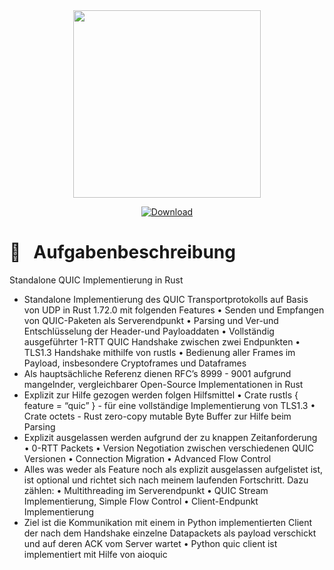 <div align="center">
  <img src="https://coconucos.cs.hhu.de/lehre/bigdata/resources/img/hhu-logo.svg" width=300>

  [![Download](https://img.shields.io/static/v1?label=&message=pdf&color=EE3F24&style=for-the-badge&logo=adobe-acrobat-reader&logoColor=FFFFFF)](/../-/jobs/artifacts/master/file/document/thesis.pdf?job=latex)
</div>

# :notebook: &nbsp; Aufgabenbeschreibung

Standalone QUIC Implementierung in Rust
- Standalone Implementierung des QUIC Transportprotokolls auf Basis von UDP in Rust
1.72.0 mit folgenden Features
• Senden und Empfangen von QUIC-Paketen als Serverendpunkt
• Parsing und Ver-und Entschlüsselung der Header-und Payloaddaten
• Vollständig ausgeführter 1-RTT QUIC Handshake zwischen zwei Endpunkten
• TLS1.3 Handshake mithilfe von rustls
• Bedienung aller Frames im Payload, insbesondere Cryptoframes und Dataframes
- Als hauptsächliche Referenz dienen RFC’s 8999 - 9001 aufgrund mangelnder,
vergleichbarer Open-Source Implementationen in Rust
- Explizit zur Hilfe gezogen werden folgen Hilfsmittel
• Crate rustls { feature = “quic” } - für eine vollständige Implementierung von TLS1.3
• Crate octets - Rust zero-copy mutable Byte Buffer zur Hilfe beim Parsing
- Explizit ausgelassen werden aufgrund der zu knappen Zeitanforderung
• 0-RTT Packets
• Version Negotiation zwischen verschiedenen QUIC Versionen
• Connection Migration
• Advanced Flow Control
- Alles was weder als Feature noch als explizit ausgelassen aufgelistet ist, ist optional und
richtet sich nach meinem laufenden Fortschritt. Dazu zählen:
• Multithreading im Serverendpunkt
• QUIC Stream Implementierung, Simple Flow Control
• Client-Endpunkt Implementierung
- Ziel ist die Kommunikation mit einem in Python implementierten Client der nach dem
Handshake einzelne Datapackets als payload verschickt und auf deren ACK vom Server
wartet
• Python quic client ist implementiert mit Hilfe von aioquic
